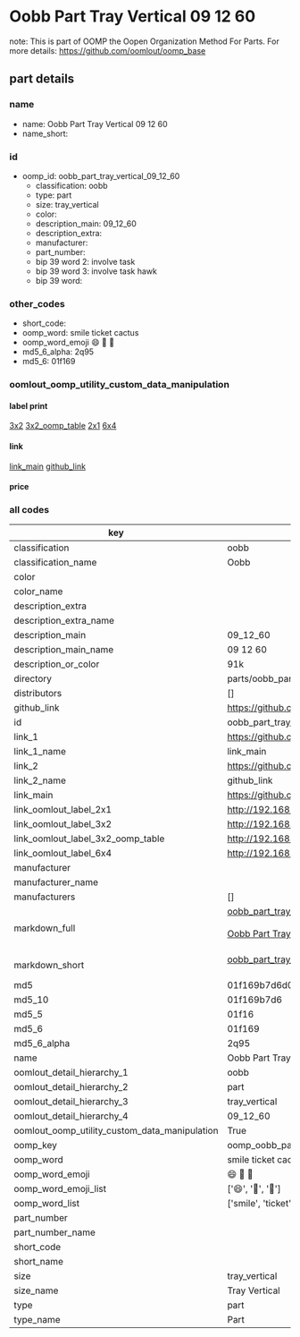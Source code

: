 # Oobb Part Tray Vertical 09 12 60  

note: This is part of OOMP the Oopen Organization Method For Parts. For more details: https://github.com/oomlout/oomp_base

##  part details





### name
* name: Oobb Part Tray Vertical 09 12 60
* name_short: 
### id
* oomp_id: oobb_part_tray_vertical_09_12_60
  * classification: oobb
  * type: part
  * size: tray_vertical
  * color: 
  * description_main: 09_12_60
  * description_extra: 
  * manufacturer: 
  * part_number: 
  * bip 39 word 2: involve task
  * bip 39 word 3: involve task hawk
  * bip 39 word: 

### other_codes
* short_code: 
* oomp_word: smile ticket cactus
* oomp_word_emoji :smile: :ticket: :cactus:
* md5_6_alpha: 2q95
* md5_6: 01f169






### oomlout_oomp_utility_custom_data_manipulation
#### label print
[3x2](http://192.168.1.245:1112/?label=oomp%202q95)
[3x2_oomp_table](http://192.168.1.107:1112/?label=oomp%202q95)
[2x1](http://192.168.1.242:1112/?label=oomp%202q95)
[6x4](http://192.168.1.55:1112/?label=oomp%202q95)    

#### link

[link_main](https://github.com/oomlout/oomlout_oomp_current_version_messy/tree/main/parts/oobb_part_tray_vertical_09_12_60) [github_link](https://github.com/oomlout/oomlout_oomp_part_src/tree/main/parts/oobb_part_tray_vertical_09_12_60)                             

#### price







### all codes 
| key | value |  
| --- | --- |  
| classification | oobb |  
| classification_name | Oobb |  
| color |  |  
| color_name |  |  
| description_extra |  |  
| description_extra_name |  |  
| description_main | 09_12_60 |  
| description_main_name | 09 12 60 |  
| description_or_color | 91k |  
| directory | parts/oobb_part_tray_vertical_09_12_60 |  
| distributors | [] |  
| github_link | https://github.com/oomlout/oomlout_oomp_part_src/tree/main/parts/oobb_part_tray_vertical_09_12_60 |  
| id | oobb_part_tray_vertical_09_12_60 |  
| link_1 | https://github.com/oomlout/oomlout_oomp_current_version_messy/tree/main/parts/oobb_part_tray_vertical_09_12_60 |  
| link_1_name | link_main |  
| link_2 | https://github.com/oomlout/oomlout_oomp_part_src/tree/main/parts/oobb_part_tray_vertical_09_12_60 |  
| link_2_name | github_link |  
| link_main | https://github.com/oomlout/oomlout_oomp_current_version_messy/tree/main/parts/oobb_part_tray_vertical_09_12_60 |  
| link_oomlout_label_2x1 | http://192.168.1.242:1112/?label=oomp%202q95 |  
| link_oomlout_label_3x2 | http://192.168.1.245:1112/?label=oomp%202q95 |  
| link_oomlout_label_3x2_oomp_table | http://192.168.1.107:1112/?label=oomp%202q95 |  
| link_oomlout_label_6x4 | http://192.168.1.55:1112/?label=oomp%202q95 |  
| manufacturer |  |  
| manufacturer_name |  |  
| manufacturers | [] |  
| markdown_full | [oobb_part_tray_vertical_09_12_60](https://github.com/oomlout/oomlout_oomp_current_version_messy/tree/main/parts/oobb_part_tray_vertical_09_12_60)<br>[](https://github.com/oomlout/oomlout_oomp_current_version_messy/tree/main/parts/oobb_part_tray_vertical_09_12_60)<br>[Oobb Part Tray Vertical 09 12 60](https://github.com/oomlout/oomlout_oomp_current_version_messy/tree/main/parts/oobb_part_tray_vertical_09_12_60)<br><br> |  
| markdown_short | [oobb_part_tray_vertical_09_12_60](https://github.com/oomlout/oomlout_oomp_current_version_messy/tree/main/parts/oobb_part_tray_vertical_09_12_60)<br><br> |  
| md5 | 01f169b7d6d0e65c148e90fad3b783b1 |  
| md5_10 | 01f169b7d6 |  
| md5_5 | 01f16 |  
| md5_6 | 01f169 |  
| md5_6_alpha | 2q95 |  
| name | Oobb Part Tray Vertical 09 12 60 |  
| oomlout_detail_hierarchy_1 | oobb |  
| oomlout_detail_hierarchy_2 | part |  
| oomlout_detail_hierarchy_3 | tray_vertical |  
| oomlout_detail_hierarchy_4 | 09_12_60 |  
| oomlout_oomp_utility_custom_data_manipulation | True |  
| oomp_key | oomp_oobb_part_tray_vertical_09_12_60 |  
| oomp_word | smile ticket cactus |  
| oomp_word_emoji | :smile: :ticket: :cactus: |  
| oomp_word_emoji_list | [':smile:', ':ticket:', ':cactus:'] |  
| oomp_word_list | ['smile', 'ticket', 'cactus'] |  
| part_number |  |  
| part_number_name |  |  
| short_code |  |  
| short_name |  |  
| size | tray_vertical |  
| size_name | Tray Vertical |  
| type | part |  
| type_name | Part |  
